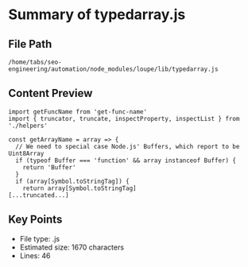 # Summary of typedarray.js
  
## File Path
`/home/tabs/seo-engineering/automation/node_modules/loupe/lib/typedarray.js`

## Content Preview
```
import getFuncName from 'get-func-name'
import { truncator, truncate, inspectProperty, inspectList } from './helpers'

const getArrayName = array => {
  // We need to special case Node.js' Buffers, which report to be Uint8Array
  if (typeof Buffer === 'function' && array instanceof Buffer) {
    return 'Buffer'
  }
  if (array[Symbol.toStringTag]) {
    return array[Symbol.toStringTag]
[...truncated...]
```

## Key Points
- File type: .js
- Estimated size: 1670 characters
- Lines: 46
